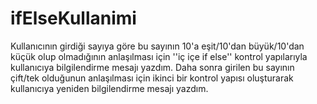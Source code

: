 # ifElseKullanimi

Kullanıcının girdiği sayıya göre bu sayının 10'a eşit/10'dan büyük/10'dan küçük olup olmadığının anlaşılması için ''iç içe if else'' kontrol yapılarıyla kullanıcıya bilgilendirme mesajı yazdım.
Daha sonra girilen bu sayının çift/tek olduğunun anlaşılması için ikinci bir kontrol yapısı oluşturarak kullanıcıya yeniden bilgilendirme mesajı yazdım.
